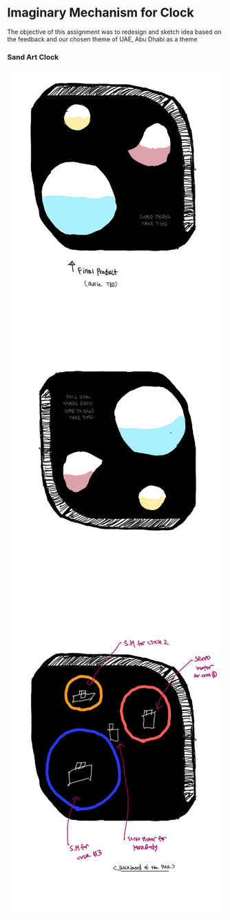# Imaginary Mechanism for Clock
The objective of this assignment was to redesign and sketch idea based on the feedback and our chosen theme of UAE, Abu Dhabi as a theme 

### Sand Art Clock
<img src="images/sand1.jpg" width="600">
<img src="images/sand2.jpg" width="600">
<img src="images/sand3.jpg" width="600">
